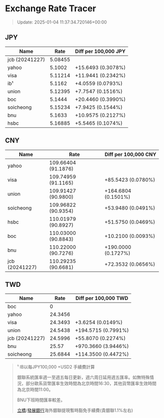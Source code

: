 # Exchange Rate Tracer

> Update: 2025-01-04 11:37:34.720146+00:00

## JPY

| Name           |    Rate | Diff per 100,000 JPY   |
|----------------|---------|------------------------|
| jcb (20241227) | 5.08455 |                        |
| yahoo          | 5.1002  | +15.6493 (0.3078%)     |
| visa           | 5.11214 | +11.9441 (0.2342%)     |
| ib¹            | 5.1162  | +4.0559 (0.0793%)      |
| union          | 5.12395 | +7.7547 (0.1516%)      |
| boc            | 5.1444  | +20.4460 (0.3990%)     |
| soicheong      | 5.15234 | +7.9425 (0.1544%)      |
| bnu            | 5.1633  | +10.9575 (0.2127%)     |
| hsbc           | 5.16885 | +5.5465 (0.1074%)      |

## CNY

| Name           | Rate                | Diff per 100,000 CNY   |
|----------------|---------------------|------------------------|
| yahoo          | 109.66404	(91.1876) |                        |
| visa           | 109.74959	(91.1165) | +85.5423 (0.0780%)     |
| union          | 109.91427	(90.9800) | +164.6804 (0.1501%)    |
| soicheong      | 109.96822	(90.9354) | +53.9480 (0.0491%)     |
| hsbc           | 110.01979	(90.8927) | +51.5750 (0.0469%)     |
| boc            | 110.03000	(90.8843) | +10.2100 (0.0093%)     |
| bnu            | 110.22000	(90.7276) | +190.0000 (0.1727%)    |
| jcb (20241227) | 110.29235	(90.6681) | +72.3532 (0.0656%)     |

## TWD

| Name           |    Rate | Diff per 100,000 TWD   |
|----------------|---------|------------------------|
| boc            |  0      |                        |
| yahoo          | 24.3456 |                        |
| visa           | 24.3493 | +3.6254 (0.0149%)      |
| union          | 24.5438 | +194.5715 (0.7991%)    |
| jcb (20241227) | 24.5996 | +55.8070 (0.2274%)     |
| bnu            | 25.57   | +970.3660 (3.9446%)    |
| soicheong      | 25.6844 | +114.3500 (0.4472%)    |


> ¹ IB以每JPY100,000 +USD2 手續費計算
>
> 銀聯系統匯率週一至週五每日更新，週六周日延用週五匯率。如無特殊情況，部分歐系貨幣匯率生效時間為北京時間16:30，其他貨幣匯率生效時間為北京時間11:00。
>
> BNU下班時間匯率較差。
>
> [立橋](https://www.wlbank.com.mo/uploads/ueditor/file/20181211/1544536513900230.pdf)/[發展銀行](https://www.mdb.com.mo/Service_Charges_20230728.pdf)海外銀聯提現暫時豁免手續費(貴銀聯1.1%左右)

